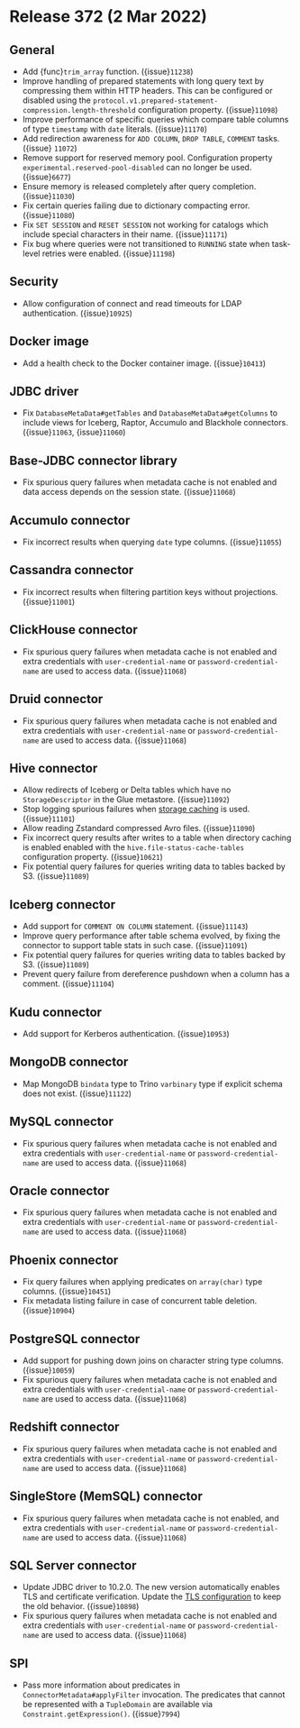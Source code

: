# Release 372 (2 Mar 2022)

## General

* Add {func}`trim_array` function. ({issue}`11238`)
* Improve handling of prepared statements with long query text by compressing
  them within HTTP headers. This can be configured or disabled using the
  ``protocol.v1.prepared-statement-compression.length-threshold`` configuration
  property. ({issue}`11098`)
* Improve performance of specific queries which compare table columns of type
  `timestamp` with `date` literals. ({issue}`11170`)
* Add redirection awareness for `ADD COLUMN`, `DROP TABLE`, `COMMENT` tasks. ({issue} `11072`)
* Remove support for reserved memory pool. Configuration property
  `experimental.reserved-pool-disabled` can no longer be used. ({issue}`6677`)
* Ensure memory is released completely after query completion. ({issue}`11030`)
* Fix certain queries failing due to dictionary compacting error. ({issue}`11080`)
* Fix `SET SESSION` and `RESET SESSION` not working for catalogs which include
  special characters in their name. ({issue}`11171`)
* Fix bug where queries were not transitioned to `RUNNING` state when task-level
  retries were enabled. ({issue}`11198`)

## Security

* Allow configuration of connect and read timeouts for LDAP authentication. ({issue}`10925`)

## Docker image

* Add a health check to the Docker container image. ({issue}`10413`)

## JDBC driver

* Fix `DatabaseMetaData#getTables` and `DatabaseMetaData#getColumns` to include
  views for Iceberg, Raptor, Accumulo and Blackhole connectors. ({issue}`11063`, {issue}`11060`)

## Base-JDBC connector library

* Fix spurious query failures when metadata cache is not enabled and data
  access depends on the session state. ({issue}`11068`)

## Accumulo connector

* Fix incorrect results when querying `date` type columns. ({issue}`11055`)

## Cassandra connector

* Fix incorrect results when filtering partition keys without projections.
  ({issue}`11001`)

## ClickHouse connector

* Fix spurious query failures when metadata cache is not enabled and extra
  credentials with `user-credential-name` or `password-credential-name` are used
  to access data. ({issue}`11068`)

## Druid connector

* Fix spurious query failures when metadata cache is not enabled and extra
  credentials with `user-credential-name` or `password-credential-name` are used
  to access data. ({issue}`11068`)

## Hive connector

* Allow redirects of Iceberg or Delta tables which have no ``StorageDescriptor``
  in the Glue metastore. ({issue}`11092`)
* Stop logging spurious failures when [storage caching](/connector/hive-caching)
  is used. ({issue}`11101`)
* Allow reading Zstandard compressed Avro files. ({issue}`11090`)
* Fix incorrect query results after writes to a table when directory caching is
  enabled enabled with the `hive.file-status-cache-tables` configuration
  property. ({issue}`10621`)
* Fix potential query failures for queries writing data to tables backed by S3.
  ({issue}`11089`)

## Iceberg connector

* Add support for ``COMMENT ON COLUMN`` statement. ({issue}`11143`)
* Improve query performance after table schema evolved, by fixing the connector
  to support table stats in such case. ({issue}`11091`)
* Fix potential query failures for queries writing data to tables backed by S3. ({issue}`11089`)
* Prevent query failure from dereference pushdown when a column has a comment. ({issue}`11104`)

## Kudu connector

* Add support for Kerberos authentication. ({issue}`10953`)

## MongoDB connector

* Map MongoDB `bindata` type to Trino `varbinary` type if explicit schema does
  not exist. ({issue}`11122`)

## MySQL connector

* Fix spurious query failures when metadata cache is not enabled and extra
  credentials with `user-credential-name` or `password-credential-name` are used
  to access data. ({issue}`11068`)

## Oracle connector

* Fix spurious query failures when metadata cache is not enabled and extra
  credentials with `user-credential-name` or `password-credential-name` are used
  to access data. ({issue}`11068`)

## Phoenix connector

* Fix query failures when applying predicates on `array(char)` type columns. ({issue}`10451`)
* Fix metadata listing failure in case of concurrent table deletion. ({issue}`10904`)

## PostgreSQL connector

* Add support for pushing down joins on character string type columns. ({issue}`10059`)
* Fix spurious query failures when metadata cache is not enabled and extra
  credentials with `user-credential-name` or `password-credential-name` are used
  to access data. ({issue}`11068`)

## Redshift connector

* Fix spurious query failures when metadata cache is not enabled and extra
  credentials with `user-credential-name` or `password-credential-name` are used
  to access data. ({issue}`11068`)

## SingleStore (MemSQL) connector

* Fix spurious query failures when metadata cache is not enabled, and extra
  credentials with `user-credential-name` or `password-credential-name` are used
  to access data. ({issue}`11068`)

## SQL Server connector

* Update JDBC driver to 10.2.0. The new version automatically enables TLS and
  certificate verification. Update the [TLS configuration](sqlserver-tls) to
  keep the old behavior. ({issue}`10898`)
* Fix spurious query failures when metadata cache is not enabled and extra
  credentials with `user-credential-name` or `password-credential-name` are used
  to access data. ({issue}`11068`)

## SPI

* Pass more information about predicates in `ConnectorMetadata#applyFilter`
  invocation. The predicates that cannot be represented with a `TupleDomain` are
  available via `Constraint.getExpression()`. ({issue}`7994`)
